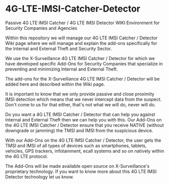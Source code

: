 # 4G-LTE-IMSI-Catcher-Detector
Passive 4G LTE IMSI Catcher / 4G LTE IMSI Detector WIKI Environment for Security Companies and Agencies


Within this repository we will manage our 4G LTE IMSI Catcher / Detector Wiki page where we will manage and explain the add-ons specifically for the Internal and External Theft and Security Sector.

We use the X-Surveillance 4G LTE IMSI Catcher / Detector for which we have developed specific Add-Ons for Security Companies that specialize in preventing and minimizing Internal and External Theft.

The add-ons for the X-Surveillance 4G LTE IMSI Catcher / Detector will be added here and described within the Wiki page.

It is important to know that we only provide passive and close proximity IMSI detection which means that we never intercept data from the suspect. Don't come to us for that either, that's not what we will do, never will do.

Do you want a 4G LTE IMSI Catcher / Detector that can help you against Internal and External Theft then we can help you with this. Our Add-Ons on the 4G LTE IMSI Catcher / Detector ensure that you receive NATIVE (without downgrade or jamming) the TMSI and IMSI from the suspicious device.

With our Add-Ons on the 4G LTE IMSI Catcher / Detector, the user gets the TMSI and IMSI of all types of devices such as smartphones, tablets, vehicles, GPS trackers, infotainment, ecall systems and so on natively within the 4G LTE protocol.

The Add-Ons will be made available open source on X-Surveillance's proprietary technology. If you want to know more about this 4G LTE IMSI Detector technology let us know.
